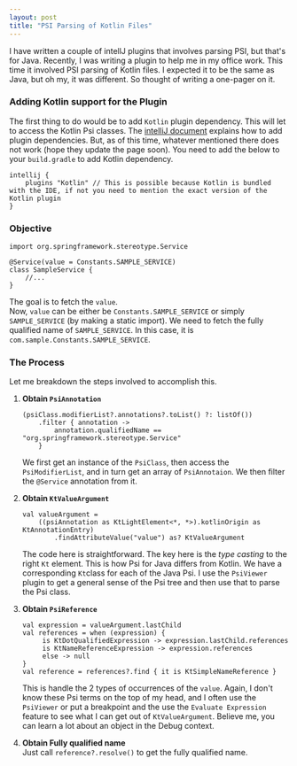 ```yaml
---
layout: post
title: "PSI Parsing of Kotlin Files"
---
```


I have written a couple of intellJ plugins that involves parsing PSI, but that's for Java. 
Recently, I was writing a plugin to help me in my office work. This time it involved PSI 
parsing of Kotlin files. I expected it to be the same as Java, but oh my, it was different. 
So thought of writing a one-pager on it.

### Adding Kotlin support for the Plugin
The first thing to do would be to add `Kotlin` plugin dependency. This will let to access 
the Kotlin Psi classes. The [intelliJ document](https://www.jetbrains.org/intellij/sdk/docs/basics/plugin_structure/plugin_dependencies.html)
 explains how to add plugin dependencies. But, as of this time, whatever mentioned there does not work (hope they update the page soon).
  You need to add the below to your `build.gradle` to add Kotlin dependency.

    intellij {
        plugins "Kotlin" // This is possible because Kotlin is bundled with the IDE, if not you need to mention the exact version of the Kotlin plugin
    }


### Objective

    import org.springframework.stereotype.Service
    
    @Service(value = Constants.SAMPLE_SERVICE)
    class SampleService {
        //...
    }

The goal is to fetch the `value`.<br>
Now, `value` can be either be `Constants.SAMPLE_SERVICE` or simply `SAMPLE_SERVICE` (by making a static import).
We need to fetch the fully qualified name of `SAMPLE_SERVICE`. In this case, it is `com.sample.Constants.SAMPLE_SERVICE`.

### The Process

Let me breakdown the steps involved to accomplish this.

1. **Obtain `PsiAnnotation` <br>**
    
       (psiClass.modifierList?.annotations?.toList() ?: listOf())
           .filter { annotation ->
               annotation.qualifiedName == "org.springframework.stereotype.Service"
           }
    
    We first get an instance of the `PsiClass`, then access the `PsiModifierList`, and in turn get an array of 
    `PsiAnnotaion`. We then filter the `@Service` annotation from it.
    
2. **Obtain `KtValueArgument` <br>**

       val valueArgument = 
           ((psiAnnotation as KtLightElement<*, *>).kotlinOrigin as KtAnnotationEntry)
               .findAttributeValue("value") as? KtValueArgument
    
    The code here is straightforward. The key here is the *type casting* to the right `Kt` element. This is how Psi for
    Java differs from Kotlin. We have a corresponding `Kt`class for each of the Java Psi. I use the `PsiViewer` plugin to
    get a general sense of the Psi tree and then use that to parse the Psi class.
    
3. **Obtain `PsiReference` <br>**

       val expression = valueArgument.lastChild
       val references = when (expression) {
            is KtDotQualifiedExpression -> expression.lastChild.references
            is KtNameReferenceExpression -> expression.references
            else -> null
       }
       val reference = references?.find { it is KtSimpleNameReference }
   
   This is handle the 2 types of occurrences of the `value`. Again, I don't know these Psi terms on the top of my head, 
   and I often use the `PsiViewer` or put a breakpoint and the use the `Evaluate Expression` feature to see what I can get
   out of `KtValueArgument`. Believe me, you can learn a lot about an object in the Debug context.
   
4. **Obtain Fully qualified name <br>**
    Just call `reference?.resolve()` to get the fully qualified name.